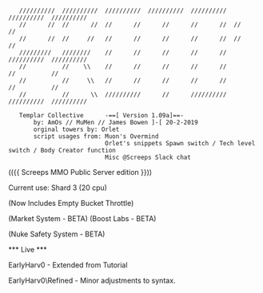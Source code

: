 

       //////////  //////////  //////////  //////////  //////////  //////////  //////////
       //      //  //      //  //      //      //      //      //  //          //
       //      //  //     //   //      //      //      //      //  //          //
       /////////   ////////    //      //      //      //      //  //////////  //////////
       //          //    \\    //      //      //      //      //          //          //
       //          //     \\   //      //      //      //      //          //          //
       //          //      \\  //////////      //      //////////  //////////  //////////

       Templar Collective      -==[ Version 1.09a]==- 
           by: AmOs // MuMen // James Bowen ]-[ 20-2-2019
           orginal towers by: Orlet
           script usages from: Muon's Overmind
                               Orlet's snippets Spawn switch / Tech level switch / Body Creator function
                               Misc @Screeps Slack chat
                               
(({{ Screeps MMO Public Server edition }}))

Current use: Shard 3 (20 cpu)

(Now Includes Empty Bucket Throttle)

(Market System - BETA) (Boost Labs - BETA)

(Nuke Safety System - BETA)

***  Live  ***


EarlyHarv0 -  Extended from Tutorial

EarlyHarv0\Refined - Minor adjustments to syntax.
